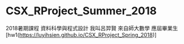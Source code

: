 # CSX_RProject_Summer_2018
2018暑期課程 資料科學與程式設計
我叫呂羿賢 來自師大數學 應屆畢業生
[hw1(https://luyihsien.github.io/CSX_RProject_Spring_2018)]
